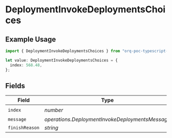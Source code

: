 # DeploymentInvokeDeploymentsChoices

## Example Usage

```typescript
import { DeploymentInvokeDeploymentsChoices } from "orq-poc-typescript-multi-env-version/models/operations";

let value: DeploymentInvokeDeploymentsChoices = {
  index: 568.48,
};
```

## Fields

| Field                                           | Type                                            | Required                                        | Description                                     |
| ----------------------------------------------- | ----------------------------------------------- | ----------------------------------------------- | ----------------------------------------------- |
| `index`                                         | *number*                                        | :heavy_check_mark:                              | N/A                                             |
| `message`                                       | *operations.DeploymentInvokeDeploymentsMessage* | :heavy_minus_sign:                              | N/A                                             |
| `finishReason`                                  | *string*                                        | :heavy_minus_sign:                              | N/A                                             |